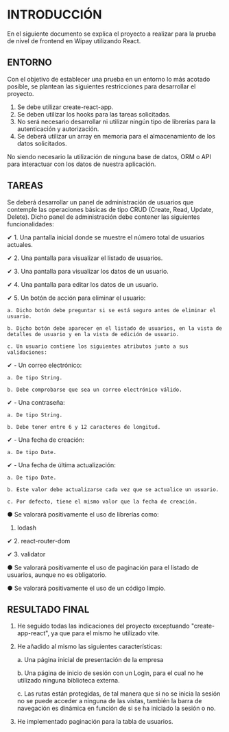 # INTRODUCCIÓN

En el siguiente documento se explica el proyecto a realizar para la prueba de nivel de frontend
en Wipay utilizando React.

## ENTORNO

Con el objetivo de establecer una prueba en un entorno lo más acotado posible, se plantean las
siguientes restricciones para desarrollar el proyecto.

1. Se debe utilizar create-react-app.
2. Se deben utilizar los hooks para las tareas solicitadas.
3. No será necesario desarrollar ni utilizar ningún tipo de librerías para la autenticación y autorización.
4. Se deberá utilizar un array en memoria para el almacenamiento de los datos solicitados.

No siendo necesario la utilización de ninguna base de datos, ORM o API para
interactuar con los datos de nuestra aplicación.

## TAREAS

Se deberá desarrollar un panel de administración de usuarios que contemple las operaciones
básicas de tipo CRUD (Create, Read, Update, Delete). Dicho panel de administración debe
contener las siguientes funcionalidades:

✔ 1. Una pantalla inicial donde se muestre el número total de usuarios actuales.

✔ 2. Una pantalla para visualizar el listado de usuarios.

✔ 3. Una pantalla para visualizar los datos de un usuario.

✔ 4. Una pantalla para editar los datos de un usuario.

✔ 5. Un botón de acción para eliminar el usuario:

    a. Dicho botón debe preguntar si se está seguro antes de eliminar el usuario.

    b. Dicho botón debe aparecer en el listado de usuarios, en la vista de detalles de usuario y en la vista de edición de usuario.

    c. Un usuario contiene los siguientes atributos junto a sus validaciones:

✔ - Un correo electrónico:

    a. De tipo String.

    b. Debe comprobarse que sea un correo electrónico válido.

✔ - Una contraseña:

    a. De tipo String.

    b. Debe tener entre 6 y 12 caracteres de longitud.

✔ - Una fecha de creación:

    a. De tipo Date.

✔ - Una fecha de última actualización:

    a. De tipo Date.

    b. Este valor debe actualizarse cada vez que se actualice un usuario.

    c. Por defecto, tiene el mismo valor que la fecha de creación.

● Se valorará positivamente el uso de librerías como:

1. lodash

✔ 2. react-router-dom

✔ 3. validator

● Se valorará positivamente el uso de paginación para el listado de usuarios, aunque no
es obligatorio.

● Se valorará positivamente el uso de un código limpio.

## RESULTADO FINAL

1. He seguido todas las indicaciones del proyecto exceptuando "create-app-react", ya que para el mismo he utilizado vite.
2. He añadido al mismo las siguientes características:

    a. Una página inicial de presentación de la empresa

    b. Una página de inicio de sesión con un Login, para el cual no he utilizado ninguna biblioteca externa.

    c. Las rutas están protegidas, de tal manera que si no se inicia la sesión no se puede acceder a ninguna de las vistas, también la barra de navegación es dinámica en función de si se ha iniciado la sesión o no.

3. He implementado paginación para la tabla de usuarios.    

